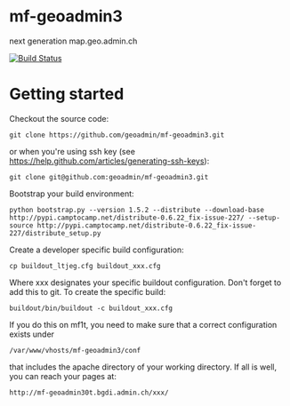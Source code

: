 mf-geoadmin3
============

next generation map.geo.admin.ch

[![Build Status](https://travis-ci.org/geoadmin/mf-geoadmin3.png?branch=master)](https://travis-ci.org/geoadmin/mf-geoadmin3)

# Getting started

Checkout the source code:

    git clone https://github.com/geoadmin/mf-geoadmin3.git

or when you're using ssh key (see https://help.github.com/articles/generating-ssh-keys):

    git clone git@github.com:geoadmin/mf-geoadmin3.git

Bootstrap your build environment:

    python bootstrap.py --version 1.5.2 --distribute --download-base http://pypi.camptocamp.net/distribute-0.6.22_fix-issue-227/ --setup-source http://pypi.camptocamp.net/distribute-0.6.22_fix-issue-227/distribute_setup.py

Create a developer specific build configuration:

    cp buildout_ltjeg.cfg buildout_xxx.cfg

Where xxx designates your specific buildout configuration. Don't forget to add this to git. To create the specific build:

    buildout/bin/buildout -c buildout_xxx.cfg

If you do this on mf1t, you need to make sure that a correct configuration exists under
    
    /var/www/vhosts/mf-geoadmin3/conf

that includes the apache directory of  your working directory. If all is well, you can reach your pages at:

    http://mf-geoadmin30t.bgdi.admin.ch/xxx/


